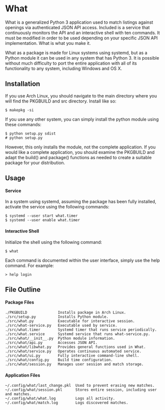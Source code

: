 # What
What is a generalized Python 3 application used to match listings against openings via authenticated JSON API access. Included is a service that continuously monitors the API and an interactive shell with ten commands. It must be modified in order to be used depending on your specific JSON API implementation. What is what you make it.

What as a package is made for Linux systems using systemd, but as a Python module it can be used in any system that has Python 3. It is possible without much difficulty to port the entire application with all of its functionality to any system, including Windows and OS X.

## Installation
If you use Arch Linux, you should navigate to the main directory where you will find the PKGBUILD and src directory. Install like so:
```
$ makepkg -si
```

If you use any other system, you can simply install the python module using these commands:
```
$ python setup.py sdist
# python setup.py
```
However, this only installs the module, not the complete application. If you would like a complete application, you should examine the PKGBUILD and adapt the build() and package() functions as needed to create a suitable package for your distribution.
## Usage
#### Service
In a system using systemd, assuming the package has been fully installed, activate the service using the following commands:
```
$ systemd --user start what.timer
$ systemd --user enable what.timer
```
#### Interactive Shell
Initialize the shell using the following command:
```
$ what
```
Each command is documented within the user interface, simply use the help command. For example:
```
> help login
```
## File Outline
#### Package Files
```
./PKGBUILD              Installs package in Arch Linux.
./src/setup.py          Installs Python module.
./src/what.py           Executable for interactive session.
./src/what-service.py   Executable used by service.
./src/what.timer        Systemd timer that runs service periodically.
./src/what.service      Systemd service that runs what-service.py.
./src/what/__init__.py  Python module information.
./src/what/api.py       Accesses JSON API.
./src/what/libwhat.py   Provides general functions used in What.
./src/what/service.py   Operates continuous automated service.
./src/what/ui.py        Fully interactive command-line shell.
./src/what/config.py    Build time configuration.
./src/what/session.py   Manages user session and match storage.
```
#### Application Files
```
~/.config/what/last_change.pkl  Used to prevent erasing new matches.
~/.config/what/session.pkl      Stores entire session, including user and matches.
~/.config/what/what.log         Logs all activity.
~/.config/what/match.log        Logs discovered matches.
```
